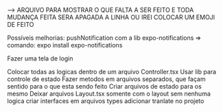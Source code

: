 --> ARQUIVO PARA MOSTRAR O QUE FALTA A SER FEITO E TODA MUDANÇA FEITA SERA APAGADA A LINHA OU IREI COLOCAR UM EMOJI DE FEITO

Possíveis melhorias: pushNotification com a lib expo-notifications => comando: expo install expo-notifications

Fazer uma tela de login

Colocar todas as logicas dentro de um arquivo Controller.tsx
Usar lib para controle de estado
Fazer metodos em arquivos separados, que façam sentido para o que esta sendo feito
Criar arquivos de estado para os mesmo
Deixar arquivos Layout.tsx somente com o layout sem nenhuma logica
criar interfaces em arquivos types
adicionar tranlate no projeto
